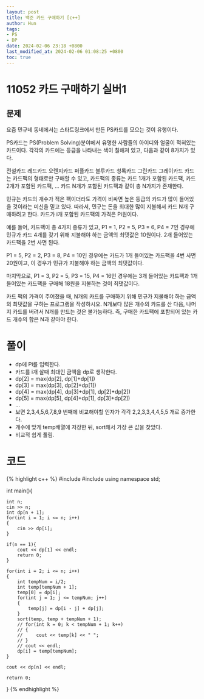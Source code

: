 ```yaml
---
layout: post
title: 백준 카드 구매하기 [c++]
author: Hun
tags:
- PS
- DP
date: 2024-02-06 23:18 +0800
last_modified_at: 2024-02-06 01:08:25 +0800
toc: true
---
```


# 11052 카드 구매하기 실버1

## 문제
요즘 민규네 동네에서는 스타트링크에서 만든 PS카드를 모으는 것이 유행이다.

PS카드는 PS(Problem Solving)분야에서 유명한 사람들의 아이디와 얼굴이 적혀있는 카드이다. 각각의 카드에는 등급을 나타내는 색이 칠해져 있고, 다음과 같이 8가지가 있다.

전설카드
레드카드
오렌지카드
퍼플카드
블루카드
청록카드
그린카드
그레이카드
카드는 카드팩의 형태로만 구매할 수 있고, 카드팩의 종류는 카드 1개가 포함된 카드팩, 카드 2개가 포함된 카드팩, ... 카드 N개가 포함된 카드팩과 같이 총 N가지가 존재한다.

민규는 카드의 개수가 적은 팩이더라도 가격이 비싸면 높은 등급의 카드가 많이 들어있을 것이라는 미신을 믿고 있다. 따라서, 민규는 돈을 최대한 많이 지불해서 카드 N개 구매하려고 한다. 카드가 i개 포함된 카드팩의 가격은 Pi원이다.

예를 들어, 카드팩이 총 4가지 종류가 있고, P1 = 1, P2 = 5, P3 = 6, P4 = 7인 경우에 민규가 카드 4개를 갖기 위해 지불해야 하는 금액의 최댓값은 10원이다. 2개 들어있는 카드팩을 2번 사면 된다.

P1 = 5, P2 = 2, P3 = 8, P4 = 10인 경우에는 카드가 1개 들어있는 카드팩을 4번 사면 20원이고, 이 경우가 민규가 지불해야 하는 금액의 최댓값이다.

마지막으로, P1 = 3, P2 = 5, P3 = 15, P4 = 16인 경우에는 3개 들어있는 카드팩과 1개 들어있는 카드팩을 구매해 18원을 지불하는 것이 최댓값이다.

카드 팩의 가격이 주어졌을 때, N개의 카드를 구매하기 위해 민규가 지불해야 하는 금액의 최댓값을 구하는 프로그램을 작성하시오. N개보다 많은 개수의 카드를 산 다음, 나머지 카드를 버려서 N개를 만드는 것은 불가능하다. 즉, 구매한 카드팩에 포함되어 있는 카드 개수의 합은 N과 같아야 한다.

# 풀이
- dp에 Pi를 입력한다.
- 카드를 i개 살때 최대인 금액을 dp로 생각한다.
- dp[2] = max(dp[2], dp[1]+dp[1])
- dp[3] = max(dp[3], dp[2]+dp[1])
- dp[4] = max(dp[4], dp[3]+dp[1], dp[2]+dp[2])
- dp[5] = max(dp[5], dp[4]+dp[1], dp[3]+dp[2])
- ...
- 보면 2,3,4,5,6,7,8,9 번째에 비교해야할 인자가 각각 2,2,3,3,4,4,5,5 개로 증가한다.
- 개수에 맞게 temp배열에 저장한 뒤, sort해서 가장 큰 값을 찾았다.
- 비교적 쉽게 풀림.

# 코드
{% highlight c++ %}
#include <iostream>
#include <algorithm>
using namespace std;

int main(){

    int n;
    cin >> n;
    int dp[n + 1];
    for(int i = 1; i <= n; i++)
    {
        cin >> dp[i];
    }

    if(n == 1){
        cout << dp[1] << endl;
        return 0;
    }

    for(int i = 2; i <= n; i++)
    {
        int tempNum = i/2;
        int temp[tempNum + 1];
        temp[0] = dp[i];
        for(int j = 1; j <= tempNum; j++)
        {
            temp[j] = dp[i - j] + dp[j];
        }
        sort(temp, temp + tempNum + 1);
        // for(int k = 0; k < tempNum + 1; k++)
        // {
        //     cout << temp[k] << " ";
        // }
        // cout << endl;
        dp[i] = temp[tempNum];
    }

    cout << dp[n] << endl;

    return 0;
}
{% endhighlight %}